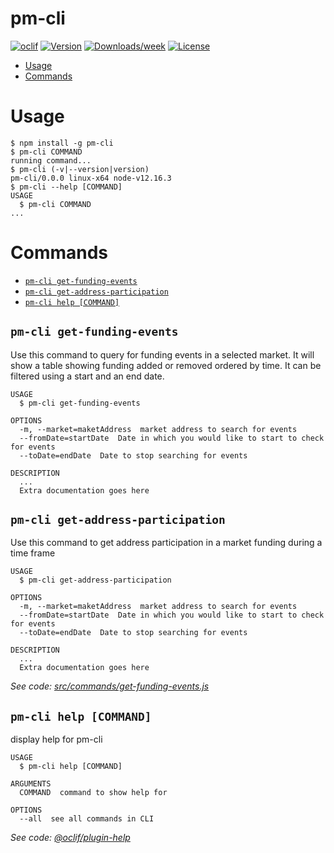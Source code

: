 pm-cli
======



[![oclif](https://img.shields.io/badge/cli-oclif-brightgreen.svg)](https://oclif.io)
[![Version](https://img.shields.io/npm/v/pm-cli.svg)](https://npmjs.org/package/pm-cli)
[![Downloads/week](https://img.shields.io/npm/dw/pm-cli.svg)](https://npmjs.org/package/pm-cli)
[![License](https://img.shields.io/npm/l/pm-cli.svg)](https://github.com/dasanra/pm-cli/blob/master/package.json)

<!-- toc -->
* [Usage](#usage)
* [Commands](#commands)
<!-- tocstop -->
# Usage
<!-- usage -->
```sh-session
$ npm install -g pm-cli
$ pm-cli COMMAND
running command...
$ pm-cli (-v|--version|version)
pm-cli/0.0.0 linux-x64 node-v12.16.3
$ pm-cli --help [COMMAND]
USAGE
  $ pm-cli COMMAND
...
```
<!-- usagestop -->
# Commands
<!-- commands -->
* [`pm-cli get-funding-events`](#pm-cli-get-funding-events)
* [`pm-cli get-address-participation`](#pm-cli-get-address-participation)
* [`pm-cli help [COMMAND]`](#pm-cli-help-command)

## `pm-cli get-funding-events`

Use this command to query for funding events in a selected market. It will show a table showing funding added or removed ordered by time. It can be filtered using a start and an end date.

```
USAGE
  $ pm-cli get-funding-events

OPTIONS
  -m, --market=maketAddress  market address to search for events
  --fromDate=startDate  Date in which you would like to start to check for events
  --toDate=endDate  Date to stop searching for events

DESCRIPTION
  ...
  Extra documentation goes here
```

## `pm-cli get-address-participation`

Use this command to get address participation in a market funding during a time frame

```
USAGE
  $ pm-cli get-address-participation

OPTIONS
  -m, --market=maketAddress  market address to search for events
  --fromDate=startDate  Date in which you would like to start to check for events
  --toDate=endDate  Date to stop searching for events

DESCRIPTION
  ...
  Extra documentation goes here
```

_See code: [src/commands/get-funding-events.js](https://github.com/dasanra/pm-cli/blob/v0.0.1/src/commands/get-funding-events.js)_

## `pm-cli help [COMMAND]`

display help for pm-cli

```
USAGE
  $ pm-cli help [COMMAND]

ARGUMENTS
  COMMAND  command to show help for

OPTIONS
  --all  see all commands in CLI
```

_See code: [@oclif/plugin-help](https://github.com/oclif/plugin-help/blob/v3.1.0/src/commands/help.ts)_
<!-- commandsstop -->
